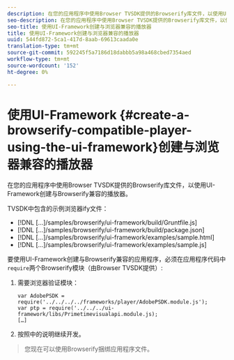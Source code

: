 ```yaml
---
description: 在您的应用程序中使用Browser TVSDK提供的Browserify库文件，以使用UI-Framework创建与Browserify兼容的播放器。
seo-description: 在您的应用程序中使用Browser TVSDK提供的Browserify库文件，以使用UI-Framework创建与Browserify兼容的播放器。
seo-title: 使用UI-Framework创建与浏览器兼容的播放器
title: 使用UI-Framework创建与浏览器兼容的播放器
uuid: 544fd872-5ca1-417d-8aab-69613caada0e
translation-type: tm+mt
source-git-commit: 592245f5a7186d18dabbb5a98a468cbed7354aed
workflow-type: tm+mt
source-wordcount: '152'
ht-degree: 0%

---
```



# 使用UI-Framework {#create-a-browserify-compatible-player-using-the-ui-framework}创建与浏览器兼容的播放器

在您的应用程序中使用Browser TVSDK提供的Browserify库文件，以使用UI-Framework创建与Browserify兼容的播放器。

TVSDK中包含的示例浏览器ify文件：

* [!DNL [...]/samples/browserify/ui-framework/build/Gruntfile.js]
* [!DNL [...]/samples/browserify/ui-framework/build/package.json]
* [!DNL [...]/samples/browserify/ui-framework/examples/sample.html]
* [!DNL [...]/samples/browserify/ui-framework/examples/sample.js]

要使用UI-Framework创建与Browserify兼容的应用程序，必须在应用程序代码中`require`两个Browserify模块（由Browser TVSDK提供）:

1. 需要浏览器验证模块：

   ```
   var AdobePSDK = require('../../../../frameworks/player/AdobePSDK.module.js');  
   var ptp = require('../../../ui-framework/libs/Primetimevisualapi.module.js);  
   […]
   ```

1. 按照[](../../../browser-tvsdk-2.4/getting-started/c-psdk-browser-tvsdk-2.4-create-a-basic-player/t-psdk-browser-tvsdk-2.4-create-basic-player-uif.md)中的说明继续开发。
>您现在可以使用Browserify捆绑应用程序文件。
